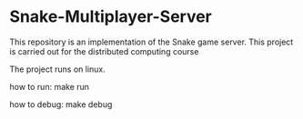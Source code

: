 # Snake-Multiplayer-Server
 This repository is an implementation of the Snake game server. This project is carried out for the distributed computing course

The project runs on linux. 

how to run:
    make run

how to debug:
    make debug